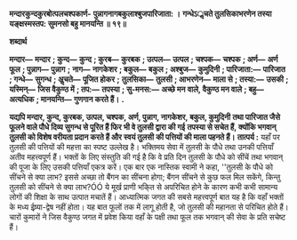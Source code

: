 **मन्दारकुन्दकुरबोत्पलचश्पकार्ण-** **पुन्नागनागबकुलाश्बुजपारिजाता: ।** **गन्धेऽॢचते तुलसिकाभरणेन तस्या** **यङ्क्षस्मस्तप: सुमनसो बहु मानयन्ति ॥ १९॥** 

**शब्दार्थ** 

**मन्दार—** **मन्दार** **; कुन्द—** **कुन्द** **; कुरब—** **कुरबक** **; उत्पल—** **उत्पल** **; चश्पक—** **चश्पक** **; अर्ण—** **अर्ण फूल** **; पुन्नाग—** **पुन्नाग** **;** **नाग—** **नागकेशर** **; बकुल—** **बकुल** **; अश्बुज—** **कुमुदिनी** **; पारिजाता:—** **पारिजात** **; गन्धे—** **सुगन्ध** **; अॢचते—** **पूजित होकर** **;** **तुलसिका—** **तुलसी** **; आभरणेन—** **माला से** **; तस्या:—** **उसकी** **; यस्मिन्—** **जिस वैकुण्ठ में** **; तप:—** **तपस्या** **; सु-मनस:—** **अच्छे मन** **वाले, वैकुण्ठ मन वाले** **; बहु—** **अत्यधिक** **; मानयन्ति—** **गुणगान करते हैं।** **.** 

**यद्यपि मन्दार, कुन्द, कुरबक, उत्पल, चश्पक, अर्ण, पुन्नाग, नागकेशर, बकुल, कुमुदिनी** **तथा पारिजात जैसे फूलने वाले पौधे दिव्य सुगन्ध से पूरित हैं फिर भी वे तुलसी द्वारा की गई** **तपस्या से सचेत हैं, क्योंकि भगवान् तुलसी को विशेष वरीयता प्रदान करते हैं और स्वयं तुलसी** **की पत्तियों की माला पहनते हैं।** **तात्पर्य :** यहाँ पर तुलसी की पत्तियों की महत्ता का स्पष्ट उल्लेख है। भक्तिमय सेवा में तुलसी के पौधे तथा उनकी पत्तियाँ अतीव महत्त्वपूर्ण हैं। भक्तों के लिए संस्तुति की गई है कि वे प्रति दिन तुलसी के पौधे को सींचें तथा भगवान् की पूजा के लिए उसकी पत्तियाँ एकत्र करें। एक बार एक नास्तिक स्वामी ने कहा, ''तुलसी के पौधे को सींचने से क्या लाभ? इससे अच्छा तो बैंगन का सींचना होगा; बैंगन सींचने से कुछ फल मिल सकेंगे, किन्तु तुलसी को सींचने से क्या लाभ?ÓÓ ये मूर्ख प्राणी भकि्त से अपरिचित होने के कारण कभी कभी सामान्य लोगों की शिक्षा के साथ उत्पात मचातें हैं। आध्यात्मिक जगत की सबसे महत्त्वपूर्ण बात यह है कि वहाँ भक्तों के मध्य ईष्र्या-द्वेष नहीं होता। यह बात फूलों तक में लागू होती है, जो तुलसी की महानता से परिचित होते हैं। चारों कुमारों ने जिस वैकुण्ठ जगत में प्रवेश किया वहाँ के पक्षी तथा फूल तक भगवान् की सेवा के प्रति सचेष्ट हैं।  